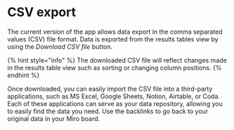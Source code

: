# CSV export

The current version of the app allows data export in the comma separated values (CSV) file format. Data is exported from the results tables view by using the _Download CSV file_ button.

{% hint style="info" %}
The downloaded CSV file will reflect changes made in the results table view such as sorting or changing column positions.
{% endhint %}

Once downloaded, you can easily import the CSV file into a third-party applications, such as MS Excel, Google Sheets, Notion, Airtable, or Coda. Each of these applications can serve as your data repository, allowing you to easily find the data you need. Use the backlinks to go back to your original data in your Miro board.
